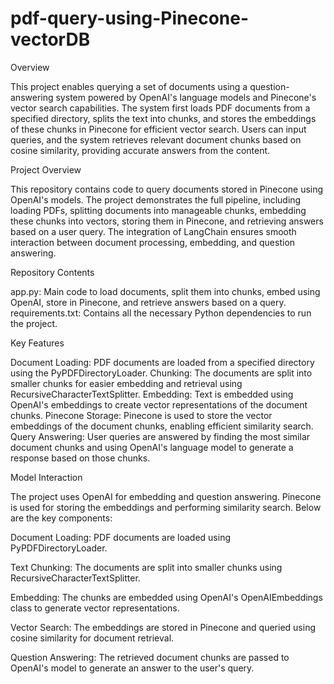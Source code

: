 # pdf-query-using-Pinecone-vectorDB

Overview

This project enables querying a set of documents using a question-answering system powered by OpenAI's language models and Pinecone's vector search capabilities. The system first loads PDF documents from a specified directory, splits the text into chunks, and stores the embeddings of these chunks in Pinecone for efficient vector search. Users can input queries, and the system retrieves relevant document chunks based on cosine similarity, providing accurate answers from the content.

Project Overview

This repository contains code to query documents stored in Pinecone using OpenAI's models. The project demonstrates the full pipeline, including loading PDFs, splitting documents into manageable chunks, embedding these chunks into vectors, storing them in Pinecone, and retrieving answers based on a user query. The integration of LangChain ensures smooth interaction between document processing, embedding, and question answering.

Repository Contents

app.py: Main code to load documents, split them into chunks, embed using OpenAI, store in Pinecone, and retrieve answers based on a query.
requirements.txt: Contains all the necessary Python dependencies to run the project.

Key Features

Document Loading: PDF documents are loaded from a specified directory using the PyPDFDirectoryLoader.
Chunking: The documents are split into smaller chunks for easier embedding and retrieval using RecursiveCharacterTextSplitter.
Embedding: Text is embedded using OpenAI's embeddings to create vector representations of the document chunks.
Pinecone Storage: Pinecone is used to store the vector embeddings of the document chunks, enabling efficient similarity search.
Query Answering: User queries are answered by finding the most similar document chunks and using OpenAI's language model to generate a response based on those chunks.

Model Interaction

The project uses OpenAI for embedding and question answering. Pinecone is used for storing the embeddings and performing similarity search. Below are the key components:

Document Loading: PDF documents are loaded using PyPDFDirectoryLoader.

Text Chunking: The documents are split into smaller chunks using RecursiveCharacterTextSplitter.

Embedding: The chunks are embedded using OpenAI's OpenAIEmbeddings class to generate vector representations.

Vector Search: The embeddings are stored in Pinecone and queried using cosine similarity for document retrieval.

Question Answering: The retrieved document chunks are passed to OpenAI's model to generate an answer to the user's query.
